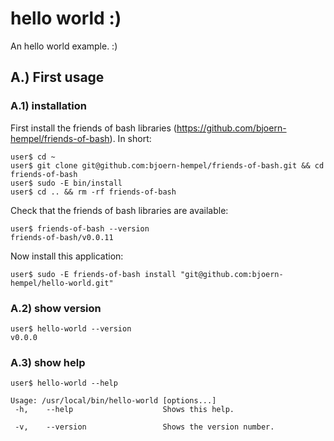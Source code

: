 # hello world :)

An hello world example. :)

## A.) First usage

### A.1) installation

First install the friends of bash libraries (https://github.com/bjoern-hempel/friends-of-bash). In short:

```
user$ cd ~
user$ git clone git@github.com:bjoern-hempel/friends-of-bash.git && cd friends-of-bash
user$ sudo -E bin/install
user$ cd .. && rm -rf friends-of-bash
```

Check that the friends of bash libraries are available:

```
user$ friends-of-bash --version
friends-of-bash/v0.0.11
```

Now install this application:

```
user$ sudo -E friends-of-bash install "git@github.com:bjoern-hempel/hello-world.git"
```

### A.2) show version

```
user$ hello-world --version
v0.0.0
```

### A.3) show help

```
user$ hello-world --help

Usage: /usr/local/bin/hello-world [options...]
 -h,    --help                    Shows this help.

 -v,    --version                 Shows the version number.
```
